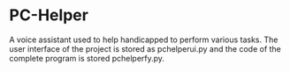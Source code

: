 # PC-Helper
A voice assistant used to help handicapped to perform various tasks.
The user interface of the project is stored as pchelperui.py and the code of the complete program is stored pchelperfy.py.
